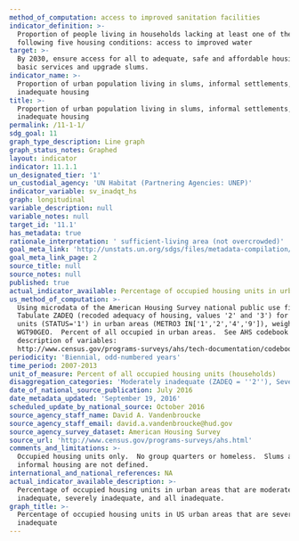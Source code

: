 ```yaml
---
method_of_computation: access to improved sanitation facilities
indicator_definition: >-
  Proportion of people living in households lacking at least one of the
  following five housing conditions: access to improved water
target: >-
  By 2030, ensure access for all to adequate, safe and affordable housing and
  basic services and upgrade slums.
indicator_name: >-
  Proportion of urban population living in slums, informal settlements, or
  inadequate housing
title: >-
  Proportion of urban population living in slums, informal settlements, or
  inadequate housing
permalink: /11-1-1/
sdg_goal: 11
graph_type_description: Line graph
graph_status_notes: Graphed
layout: indicator
indicator: 11.1.1
un_designated_tier: '1'
un_custodial_agency: 'UN Habitat (Partnering Agencies: UNEP)'
indicator_variable: sv_inadqt_hs
graph: longitudinal
variable_description: null
variable_notes: null
target_id: '11.1'
has_metadata: true
rationale_interpretation: ' sufficient-living area (not overcrowded)'
goal_meta_link: 'http://unstats.un.org/sdgs/files/metadata-compilation/Metadata-Goal-11.pdf'
goal_meta_link_page: 2
source_title: null
source_notes: null
published: true
actual_indicator_available: Percentage of occupied housing units in urban areas  that are inadequate
us_method_of_computation: >-
  Using microdata of the American Housing Survey national public use files. 
  Tabulate ZADEQ (recoded adequacy of housing, values '2' and '3') for occupied
  units (STATUS='1') in urban areas (METRO3 IN['1','2','4','9']), weighted by
  WGT90GEO.  Percent of all occupied in urban areas.  See AHS codebook for full
  description of variables: 
  http://www.census.gov/programs-surveys/ahs/tech-documentation/codebooks/ahs-codebook.html
periodicity: 'Biennial, odd-numbered years'
time_period: 2007-2013
unit_of_measure: Percent of all occupied housing units (households)
disaggregation_categories: 'Moderately inadequate (ZADEQ = ''2''), Severely inadequate (ZADEQ=''3'')'
date_of_national_source_publication: July 2016
date_metadata_updated: 'September 19, 2016'
scheduled_update_by_national_source: October 2016
source_agency_staff_name: David A. Vandenbroucke
source_agency_staff_email: david.a.vandenbroucke@hud.gov
source_agency_survey_dataset: American Housing Survey
source_url: 'http://www.census.gov/programs-surveys/ahs.html'
comments_and_limitations: >-
  Occupied housing units only.  No group quarters or homeless.  Slums and
  informal housing are not defined.
international_and_national_references: NA
actual_indicator_available_description: >-
  Percentage of occupied housing units in urban areas that are moderately
  inadequate, severely inadequate, and all inadequate.
graph_title: >-
  Percentage of occupied housing units in US urban areas that are severely
  inadequate
---
```

